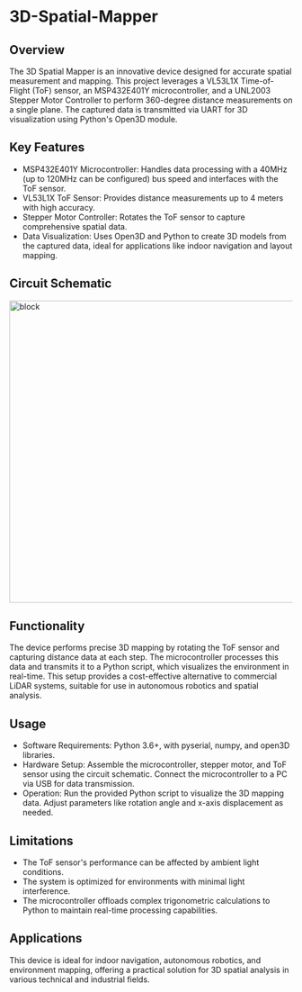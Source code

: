 # 3D-Spatial-Mapper #

## Overview ##
The 3D Spatial Mapper is an innovative device designed for accurate spatial measurement and mapping. This project leverages a VL53L1X Time-of-Flight (ToF) sensor, an MSP432E401Y microcontroller, and a UNL2003 Stepper Motor Controller to perform 360-degree distance measurements on a single plane. The captured data is transmitted via UART for 3D visualization using Python's Open3D module.

## Key Features ##
- MSP432E401Y Microcontroller: Handles data processing with a 40MHz (up to 120MHz can be configured) bus speed and interfaces with the ToF sensor.
- VL53L1X ToF Sensor: Provides distance measurements up to 4 meters with high accuracy.
- Stepper Motor Controller: Rotates the ToF sensor to capture comprehensive spatial data.
- Data Visualization: Uses Open3D and Python to create 3D models from the captured data, ideal for applications like indoor navigation and layout mapping.

## Circuit Schematic ## 
<img width="537" alt="block" src="https://github.com/user-attachments/assets/7e8fbde7-be8d-46fb-a059-c449e5402257">

## Functionality ##
The device performs precise 3D mapping by rotating the ToF sensor and capturing distance data at each step. The microcontroller processes this data and transmits it to a Python script, which visualizes the environment in real-time. This setup provides a cost-effective alternative to commercial LiDAR systems, suitable for use in autonomous robotics and spatial analysis.

## Usage ##
- Software Requirements: Python 3.6+, with pyserial, numpy, and open3D libraries.
- Hardware Setup: Assemble the microcontroller, stepper motor, and ToF sensor using the circuit schematic. Connect the microcontroller to a PC via USB for data transmission.
- Operation: Run the provided Python script to visualize the 3D mapping data. Adjust parameters like rotation angle and x-axis displacement as needed.

## Limitations ##
- The ToF sensor's performance can be affected by ambient light conditions.
- The system is optimized for environments with minimal light interference.
- The microcontroller offloads complex trigonometric calculations to Python to maintain real-time processing capabilities.

## Applications ##
This device is ideal for indoor navigation, autonomous robotics, and environment mapping, offering a practical solution for 3D spatial analysis in various technical and industrial fields.

